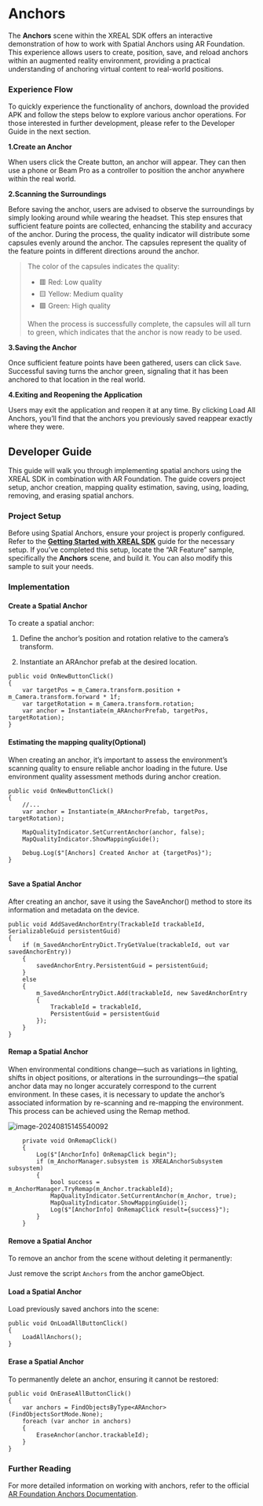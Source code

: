 # Anchors

The **Anchors** scene within the XREAL SDK offers an interactive demonstration of how to work with Spatial Anchors using AR Foundation. This experience allows users to create, position, save, and reload anchors within an augmented reality environment, providing a practical understanding of anchoring virtual content to real-world positions.

### Experience Flow

To quickly experience the functionality of anchors, download the provided APK and follow the steps below to explore various anchor operations. For those interested in further development, please refer to the Developer Guide in the next section.

**1.Create an Anchor** 

When users click the Create button, an anchor will appear. They can then use a phone or Beam Pro as a controller to position the anchor anywhere within the real world.

**2.Scanning the Surroundings** 

Before saving the anchor, users are advised to observe the surroundings by simply looking around while wearing the headset. This step ensures that sufficient feature points are collected, enhancing the stability and accuracy of the anchor. During the process, the quality indicator will distribute some capsules evenly around the anchor. The capsules represent the quality of the feature points in different directions around the anchor.

> The color of the capsules indicates the quality:
>
> - 🟥 Red: Low quality
> - 🟨 Yellow: Medium quality
> - 🟩 Green: High quality
>
> When the process is successfully complete, the capsules will all turn to green, which indicates that the anchor is now ready to be used.

**3.Saving the Anchor** 

Once sufficient feature points have been gathered, users can click `Save`. Successful saving turns the anchor green, signaling that it has been anchored to that location in the real world.

**4.Exiting and Reopening the Application** 

Users may exit the application and reopen it at any time. By clicking Load All Anchors, you’ll find that the anchors you previously saved reappear exactly where they were.

## Developer Guide

This guide will walk you through implementing spatial anchors using the XREAL SDK in combination with AR Foundation. The guide covers project setup, anchor creation, mapping quality estimation, saving, using, loading, removing, and erasing spatial anchors.

### Project Setup

Before using Spatial Anchors, ensure your project is properly configured. Refer to the [**Getting Started with XREAL SDK**](../01_Getting%20Started%20with%20XREAL%20SDK.md) guide for the necessary setup. If you’ve completed this setup, locate the “AR Feature” sample, specifically the **Anchors** scene, and build it. You can also modify this sample to suit your needs.

### Implementation

#### Create a Spatial Anchor

To create a spatial anchor:

1. Define the anchor’s position and rotation relative to the camera’s transform.

2. Instantiate an ARAnchor prefab at the desired location. 

```
public void OnNewButtonClick()
{
    var targetPos = m_Camera.transform.position + m_Camera.transform.forward * 1f;
    var targetRotation = m_Camera.transform.rotation;
    var anchor = Instantiate(m_ARAnchorPrefab, targetPos, targetRotation);
}
```

#### Estimating the mapping quality(Optional)

When creating an anchor, it’s important to assess the environment’s scanning quality to ensure reliable anchor loading in the future. Use environment quality assessment methods during anchor creation.

```
public void OnNewButtonClick()
{
    //...
    var anchor = Instantiate(m_ARAnchorPrefab, targetPos, targetRotation);
    
    MapQualityIndicator.SetCurrentAnchor(anchor, false);
    MapQualityIndicator.ShowMappingGuide();
    
    Debug.Log($"[Anchors] Created Anchor at {targetPos}");
}
    
```

#### Save a Spatial Anchor

After creating an anchor, save it using the SaveAnchor() method to store its information and metadata on the device.

```
public void AddSavedAnchorEntry(TrackableId trackableId, SerializableGuid persistentGuid)
{
    if (m_SavedAnchorEntryDict.TryGetValue(trackableId, out var savedAnchorEntry))
    {
        savedAnchorEntry.PersistentGuid = persistentGuid;
    }
    else
    {
        m_SavedAnchorEntryDict.Add(trackableId, new SavedAnchorEntry
        {
            TrackableId = trackableId,
            PersistentGuid = persistentGuid
        });
    }
}
```

#### Remap a Spatial Anchor

When environmental conditions change—such as variations in lighting, shifts in object positions, or alterations in the surroundings—the spatial anchor data may no longer accurately correspond to the current environment. In these cases, it is necessary to update the anchor’s associated information by re-scanning and re-mapping the environment. This process can be achieved using the Remap method.

![image-20240815145540092](https://pub-8dffc52979c34362aa2dbe3a43f0792a.r2.dev/image-20240815145540092.png)

```
    private void OnRemapClick()
    {
        Log($"[AnchorInfo] OnRemapClick begin");
        if (m_AnchorManager.subsystem is XREALAnchorSubsystem subsystem)
        {
            bool success = m_AnchorManager.TryRemap(m_Anchor.trackableId);
            MapQualityIndicator.SetCurrentAnchor(m_Anchor, true);
            MapQualityIndicator.ShowMappingGuide();
            Log($"[AnchorInfo] OnRemapClick result={success}");
        }
    }
```

#### Remove a Spatial Anchor

To remove an anchor from the scene without deleting it permanently: 

Just remove the script `Anchors` from the anchor gameObject.

#### Load a Spatial Anchor

Load previously saved anchors into the scene:

```
public void OnLoadAllButtonClick()
{
    LoadAllAnchors();
}
```

#### Erase a Spatial Anchor

To permanently delete an anchor, ensuring it cannot be restored:

```
public void OnEraseAllButtonClick()
{
    var anchors = FindObjectsByType<ARAnchor>(FindObjectsSortMode.None);
    foreach (var anchor in anchors)
    {
        EraseAnchor(anchor.trackableId);
    }
}
```

### Further Reading

For more detailed information on working with anchors, refer to the official [AR Foundation Anchors Documentation](https://docs.unity3d.com/Packages/com.unity.xr.arfoundation@6.0/manual/features/anchors.html).
